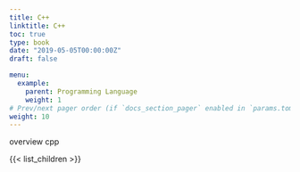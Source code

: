 ```yaml
---
title: C++
linktitle: C++ 
toc: true
type: book
date: "2019-05-05T00:00:00Z"
draft: false

menu:
  example:
    parent: Programming Language
    weight: 1
# Prev/next pager order (if `docs_section_pager` enabled in `params.toml`)
weight: 10
---
```


overview cpp


{{< list_children >}}
